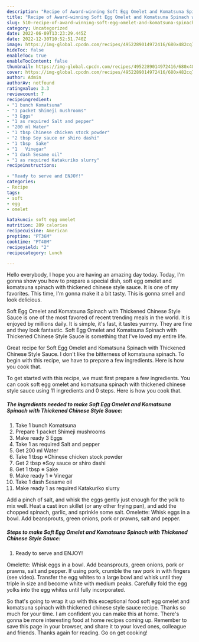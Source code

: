 ```yaml
---
description: "Recipe of Award-winning Soft Egg Omelet and Komatsuna Spinach with Thickened Chinese Style Sauce"
title: "Recipe of Award-winning Soft Egg Omelet and Komatsuna Spinach with Thickened Chinese Style Sauce"
slug: 510-recipe-of-award-winning-soft-egg-omelet-and-komatsuna-spinach-with-thickened-chinese-style-sauce
category: Uncategorized
date: 2022-06-09T13:23:29.445Z
date: 2022-12-30T10:52:51.740Z
image: https://img-global.cpcdn.com/recipes/4952289014972416/680x482cq70/soft-egg-omelet-and-komatsuna-spinach-with-thickened-chinese-style-sauce-recipe-main-photo.jpg
hideToc: false
enableToc: true
enableTocContent: false
thumbnail: https://img-global.cpcdn.com/recipes/4952289014972416/680x482cq70/soft-egg-omelet-and-komatsuna-spinach-with-thickened-chinese-style-sauce-recipe-main-photo.jpg
cover: https://img-global.cpcdn.com/recipes/4952289014972416/680x482cq70/soft-egg-omelet-and-komatsuna-spinach-with-thickened-chinese-style-sauce-recipe-main-photo.jpg
author: Admin
authorAv: notfound
ratingvalue: 3.3
reviewcount: 7
recipeingredient:
- "1 bunch Komatsuna"
- "1 packet Shimeji mushrooms"
- "3 Eggs"
- "1 as required Salt and pepper"
- "200 ml Water"
- "1 tbsp Chinese chicken stock powder"
- "2 tbsp Soy sauce or shiro dashi"
- "1 tbsp  Sake"
- "1   Vinegar"
- "1 dash Sesame oil"
- "1 as required Katakuriko slurry"
recipeinstructions:

- "Ready to serve and ENJOY!"
categories:
- Recipe
tags:
- soft
- egg
- omelet

katakunci: soft egg omelet 
nutrition: 289 calories
recipecuisine: American
preptime: "PT36M"
cooktime: "PT40M"
recipeyield: "2"
recipecategory: Lunch

---
```



Hello everybody, I hope you are having an amazing day today. Today, I'm gonna show you how to prepare a special dish, soft egg omelet and komatsuna spinach with thickened chinese style sauce. It is one of my favorites. This time, I'm gonna make it a bit tasty. This is gonna smell and look delicious.

Soft Egg Omelet and Komatsuna Spinach with Thickened Chinese Style Sauce is one of the most favored of recent trending meals in the world. It is enjoyed by millions daily. It is simple, it's fast, it tastes yummy. They are fine and they look fantastic. Soft Egg Omelet and Komatsuna Spinach with Thickened Chinese Style Sauce is something that I've loved my entire life.

Great recipe for Soft Egg Omelet and Komatsuna Spinach with Thickened Chinese Style Sauce. I don&#39;t like the bitterness of komatsuna spinach. To begin with this recipe, we have to prepare a few ingredients. Here is how you cook that.


To get started with this recipe, we must first prepare a few ingredients. You can cook soft egg omelet and komatsuna spinach with thickened chinese style sauce using 11 ingredients and 0 steps. Here is how you cook that.

<!--inarticleads1-->

##### The ingredients needed to make Soft Egg Omelet and Komatsuna Spinach with Thickened Chinese Style Sauce:

1. Take 1 bunch Komatsuna
1. Prepare 1 packet Shimeji mushrooms
1. Make ready 3 Eggs
1. Take 1 as required Salt and pepper
1. Get 200 ml Water
1. Take 1 tbsp ※Chinese chicken stock powder
1. Get 2 tbsp ※Soy sauce or shiro dashi
1. Get 1 tbsp ※ Sake
1. Make ready 1 ※  Vinegar
1. Take 1 dash Sesame oil
1. Make ready 1 as required Katakuriko slurry


Add a pinch of salt, and whisk the eggs gently just enough for the yolk to mix well. Heat a cast iron skillet (or any other frying pan), and add the chopped spinach, garlic, and sprinkle some salt. Omelette: Whisk eggs in a bowl. Add beansprouts, green onions, pork or prawns, salt and pepper. 

<!--inarticleads2-->

##### Steps to make Soft Egg Omelet and Komatsuna Spinach with Thickened Chinese Style Sauce:


1. Ready to serve and ENJOY!

Omelette: Whisk eggs in a bowl. Add beansprouts, green onions, pork or prawns, salt and pepper. If using pork, crumble the raw pork in with fingers (see video). Transfer the egg whites to a large bowl and whisk until they triple in size and become white with medium peaks. Carefully fold the egg yolks into the egg whites until fully incorporated. 

So that's going to wrap it up with this exceptional food soft egg omelet and komatsuna spinach with thickened chinese style sauce recipe. Thanks so much for your time. I am confident you can make this at home. There's gonna be more interesting food at home recipes coming up. Remember to save this page in your browser, and share it to your loved ones, colleague and friends. Thanks again for reading. Go on get cooking!
